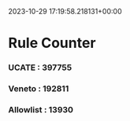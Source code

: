 2023-10-29 17:19:58.218131+00:00
# Rule Counter 
 ### UCATE : 397755

 ### Veneto : 192811

 ### Allowlist : 13930